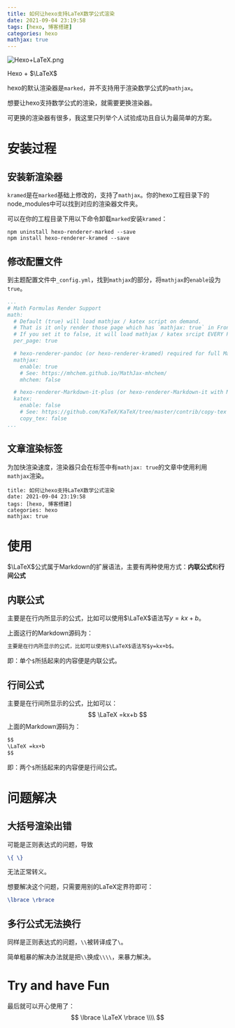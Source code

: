 ```yaml
---
title: 如何让hexo支持LaTeX数学公式渲染
date: 2021-09-04 23:19:58
tags: [hexo, 博客搭建]
categories: hexo
mathjax: true
---
```


![Hexo+LaTeX.png](http://github.com/Direct5dom/imageDB/blob/main/DB/Hexo+LaTeX.png?raw=true)

Hexo + $\LaTeX$

<!--more-->

hexo的默认渲染器是`marked`，并不支持用于渲染数学公式的`mathjax`。

想要让hexo支持数学公式的渲染，就需要更换渲染器。

可更换的渲染器有很多，我这里只列举个人试验成功且自认为最简单的方案。

# 安装过程

## 安装新渲染器

`kramed`是在`marked`基础上修改的，支持了`mathjax`。你的hexo工程目录下的node_modules中可以找到对应的渲染器文件夹。

可以在你的工程目录下用以下命令卸载`marked`安装`kramed`：

```shell
npm uninstall hexo-renderer-marked --save
npm install hexo-renderer-kramed --save
```

## 修改配置文件

到主题配置文件中`_config.yml`，找到`mathjax`的部分，将`mathjax`的`enable`设为`true`。

```yaml
...
# Math Formulas Render Support
math:
  # Default (true) will load mathjax / katex script on demand.
  # That is it only render those page which has `mathjax: true` in Front-matter.
  # If you set it to false, it will load mathjax / katex srcipt EVERY PAGE.
  per_page: true

  # hexo-renderer-pandoc (or hexo-renderer-kramed) required for full MathJax support.
  mathjax:
    enable: true
    # See: https://mhchem.github.io/MathJax-mhchem/
    mhchem: false

  # hexo-renderer-Markdown-it-plus (or hexo-renderer-Markdown-it with Markdown-it-katex plugin) required for full Katex support.
  katex:
    enable: false
    # See: https://github.com/KaTeX/KaTeX/tree/master/contrib/copy-tex
    copy_tex: false
...
```

## 文章渲染标签

为加快渲染速度，渲染器只会在标签中有`mathjax: true`的文章中使用利用`mathjax`渲染。

```
title: 如何让hexo支持LaTeX数学公式渲染
date: 2021-09-04 23:19:58
tags: [hexo, 博客搭建]
categories: hexo
mathjax: true
```

# 使用

$\LaTeX$公式属于Markdown的扩展语法，主要有两种使用方式：**内联公式**和**行间公式**

## 内联公式

主要是在行内所显示的公式，比如可以使用$\LaTeX$语法写$y=kx+b$。

上面这行的Markdown源码为：

```markdown
主要是在行内所显示的公式，比如可以使用$\LaTeX$语法写$y=kx+b$。
```

即：单个`$`所括起来的内容便是内联公式。

## 行间公式

主要是在行间所显示的公式，比如可以：
$$
\LaTeX =kx+b
$$
上面的Markdown源码为：

```markdown
$$
\LaTeX =kx+b
$$
```

即：两个`$`所括起来的内容便是行间公式。

# 问题解决

## 大括号渲染出错

可能是正则表达式的问题，导致

```LaTeX
\{ \}
```

无法正常转义。

想要解决这个问题，只需要用别的LaTeX定界符即可：

```LaTeX
\lbrace \rbrace
```

## 多行公式无法换行

同样是正则表达式的问题，`\\`被转译成了`\`。

简单粗暴的解决办法就是把`\\`换成`\\\\`，来暴力解决。

# Try and have Fun

最后就可以开心使用了：
$$
\lbrace \LaTeX \rbrace \\\\
$$
